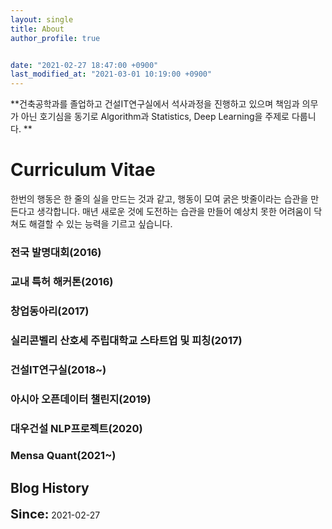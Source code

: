 ```yaml
---
layout: single
title: About
author_profile: true


date: "2021-02-27 18:47:00 +0900"
last_modified_at: "2021-03-01 10:19:00 +0900"
---
```


**건축공학과를 졸업하고 건설IT연구실에서 석사과정을 진행하고 있으며 책임과 의무가 아닌 호기심을 동기로 Algorithm과 Statistics, Deep Learning을 주제로 다룹니다. **


# Curriculum Vitae
한번의 행동은 한 줄의 실을 만드는 것과 같고, 행동이 모여 굵은 밧줄이라는 습관을 만든다고 생각합니다. 매년 새로운 것에 도전하는 습관을 만들어 예상치 못한 어려움이 닥쳐도 해결할 수 있는 능력을 기르고 싶습니다.

### 전국 발명대회(2016)

### 교내 특허 해커톤(2016)

### 창업동아리(2017)

### 실리콘벨리 산호세 주립대학교 스타트업 및 피칭(2017)

### 건설IT연구실(2018~)

### 아시아 오픈데이터 챌린지(2019)

### 대우건설 NLP프로젝트(2020)

### Mensa Quant(2021~)

## Blog History
<span style="font-size: 20px;font-weight: bold;">Since:</span><span> 2021-02-27 </span>
